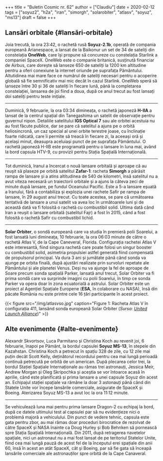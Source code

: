 +++
title = "Buletin Cosmic nr. 62"
author = ["Claudiu"]
date = 2020-02-12
tags = ["soyuz2", "h2a", "iran", "simorgh", "solarobiter", "atlasv", "soyuz", "ms13"]
draft = false
+++

## Lansări orbitale {#lansări-orbitale}

Joia trecută, la ora 23:42, o rachetă rusă **Soyuz-2.1b**, operată de compania europeană Arianespace, a lansat de la Baikonur un set de 34 de sateliți din constelația **OneWeb**, care își propune să concureze cu constelația Starlink a companiei SpaceX. OneWeb este o companie britanică, susținută financiar de Airbus, care dorește să lanseze 650 de sateliți la 1200 km altitudine pentru a oferi conexiune la internet oriunde pe suprafața Pământului. Altutidinea mai mare face ce numărul de sateliți necesari pentru o acoperire globală să fie semnificativ mai mic decât în cazul Starlink. OneWeb speră să lanseze între 30 și 36 de sateliți în fiecare lună, până la completarea constelației, lansarea de joi fiind a doua, după ce anul trecut au fost lansați doi sateliți pentru teste inițiale.

---

Duminică, 9 februarie, la ora 03:34 dimineața, o rachetă japoneză **H-IIA** a lansat de la centrul spațial din Tanegashima un satelit de observație pentru guvernul nipon. Detaliile satelitului **IGS Optical 7** sau ale orbitei acestuia nu au fost făcute publice, dar se pare că satelitul a ajuns pe o orbită heliosincronă, un caz special al unei orbite terestre joase, cu înclinație foarte ridicată, care îi permite să treacă în fiecare zi, la aceeași oră și același minut, deasupra aceluiași punct de pe suprafața Pământului. O rachetă japoneză H-IIB este programată pentru o lansare în luna mai, având la bord capsula HTV-9, cu provizii pentru Stația Spațială Internațională.

---

Tot duminică, Iranul a încercat o nouă lansare orbitală și aproape că au reușit să plaseze pe orbită satelitul **Zafar-1**: racheta **Simorgh** a părăsit rampa de lansare și a atins altitudinea de 540 de kilometri, însă satelitul nu a avut viteza necesară un traiectorii orbitale și a ajuns la câteva zeci de minute după lansare, pe fundul Oceanului Pacific. Este a 5-a lansare eșuată a Iranului, fără a contabiliza și explozia unei rachete Safir pe rampa de lansare, în 29 august anul trecut. Cu toate acestea, se pare că următoarea tentativă de lansare a unui satelit va avea loc în următoarele luni și de această dată va fi folosită o rachetă cu combustibil solid. Ultima dată când Iran a reușit o lansare orbitală (satelitul Fajr) a fost în 2015, când a fost folosită o rachetă Safir cu combustibil lichid.

---

**Solar Orbiter**, o sondă europeană care va studia în premieră polii Soarelui, a fost lansată luni dimineața, 10 februarie, la ora 06:03 minute de către o rachetă Atlas V, de la Cape Caneveral, Florida. Configurația rachetei Atlas V este interesantă, fiind singura rachetă care poate folosi un singur booster cu combustibil solid, asimetria propulsiei astfel generată fiind compensată de propulsorul principal. Va dura 3 ani și jumătate până când sonda va ajunge pe orbita finală, după ajustări realizate prin survoluri repetate ale Pământului și ale planetei Venus. Deși nu va ajunge la fel de aproape de Soare precum sonda spațială Parker, lansată anul trecut, Solar Orbiter va fi prima sondă care va surprinde imagini cu polii Soarelui, în timp ce sonda Parker va opera doar în zona ecuatorială a astrului. Solar Orbiter este un proiect al Agenției Spațiale Europene (**ESA**, în colaborare cu NASA), însă din păcate România nu este printre cele 16 țări participante în acest proiect.

{{< figure src="/img/atlasvso.jpg" caption="Figure 1: Racheta Atlas V în configurația 411, lansând sonda europeană Solar Orbiter (_Sursa: [United Launch Alliance](https://twitter.com/ulalaunch/status/1226731549913178113/photo/1)_)" >}}


## Alte evenimente {#alte-evenimente}

Alexandr Skvortsov, Luca Parmitano și Christina Koch au revenit joi, 6 februarie, înapoi pe Pământ, la bordul capsulei **Soyuz MS-13**, în stepele din Kazahstan. Christina Koch a petrecut în spațiu 328 de zile, cu 12 zile mai puțin decât Scott Kelly, deținătorul recordului pentru cea mai lungă perioadă continuă petrecută pe orbită de un american. După plecarea celor trei, la bordul Stației Spațiale Internaționale au rămas trei astronauți, Jessica Meir, Andrew Morgan și Oleg Skripochka și aceștia se vor întoarce acasă în aprilie, când este planificată și prima lansare a unei capsule Soyuz din acest an. Echipajul stației spațiale va rămâne la doar 3 astonauți până când din Statele Unite vor începe lansările comerciale, asigurate de SpaceX și Boeing. Aterizarea Soyuz MS-13 a avut loc la ora 11:12 minute.

---

Se vehiculează luna mai pentru prima lansare Dragon-2 cu echipaj la bord, după ce datele ultimului test al capsulei par să nu evidențieze nici o problemă majoră a vehiculului. Din punct de vedere tehnic, capsula este gata pentru zbor, au mai rămas doar proceduri birocratice de rezolvat de către SpaceX și NASA înainte ca Doug Hurley și Bob Behnken să pornească spre Stația Spațială Internațională. Din 2011, după retragerea navetelor spațiale, nici un astronaut nu a mai fost lansat de pe teritoriul Statelor Unite, fiind cea mai lungă pauză de acest fel de la începutul erei spațiale din anii 60, însă în acest an atât SpaceX, cât și Boeing, par să fie gata să înceapă lansările comerciale ale astronauților spre orbită de la Cape Canaveral.
